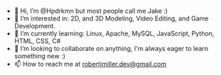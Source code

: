 - 👋 Hi, I’m @Hpdrkmn but most people call me Jake :)
- 👀 I’m interested in: 2D, and 3D Modeling, Video Editing, and Game Development.
- 🌱 I’m currently learning: Linux, Apache, MySQL, JavaScript, Python, HTML, CSS, C#
- 💞️ I’m looking to collaborate on anything, I'm always eager to learn something new :)
- 📫 How to reach me at robertjmiller.dev@gmail.com

<!---
Hpdrkmn/Hpdrkmn is a ✨ special ✨ repository because its `README.md` (this file) appears on your GitHub profile.
You can click the Preview link to take a look at your changes.
--->

